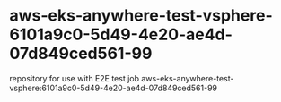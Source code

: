 # aws-eks-anywhere-test-vsphere-6101a9c0-5d49-4e20-ae4d-07d849ced561-99
repository for use with E2E test job aws-eks-anywhere-test-vsphere:6101a9c0-5d49-4e20-ae4d-07d849ced561-99
